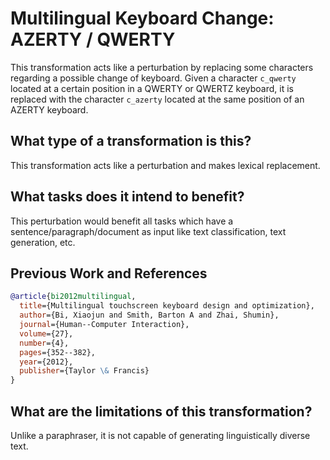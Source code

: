 # Multilingual Keyboard Change: AZERTY / QWERTY
This transformation acts like a perturbation by replacing some characters regarding a possible change of keyboard. Given a character `c_qwerty` located at a certain position in a QWERTY or QWERTZ keyboard, it is replaced with the character `c_azerty` located at the same position of an AZERTY keyboard.

## What type of a transformation is this?
This transformation acts like a perturbation and makes lexical replacement.

## What tasks does it intend to benefit?
This perturbation would benefit all tasks which have a sentence/paragraph/document as input like text classification, text generation, etc. 

## Previous Work and References

```bibtex
@article{bi2012multilingual,
  title={Multilingual touchscreen keyboard design and optimization},
  author={Bi, Xiaojun and Smith, Barton A and Zhai, Shumin},
  journal={Human--Computer Interaction},
  volume={27},
  number={4},
  pages={352--382},
  year={2012},
  publisher={Taylor \& Francis}
}
```

## What are the limitations of this transformation?
Unlike a paraphraser, it is not capable of generating linguistically diverse text.